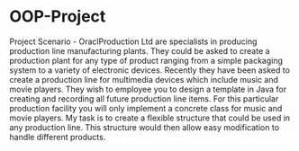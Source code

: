 # OOP-Project
Project Scenario - OraclProduction Ltd are specialists in producing production line manufacturing plants. They could be asked to create a production plant for any type of product ranging from a simple packaging system to a variety of electronic devices. Recently they have been asked to create a production line for multimedia devices which include music and movie players. They wish to employee you to design a template in Java for creating and recording all future production line items. For this particular production facility you will only implement a concrete class for music and movie players. My task is to create a flexible structure that could be used in any production line. This structure would then allow easy modification to handle different products.

